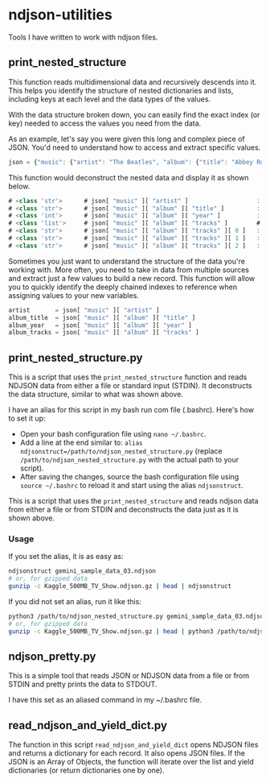 # ndjson-utilities
Tools I have written to work with ndjson files.

## print_nested_structure

This function reads multidimensional data and recursively descends into it. This helps you identify the structure of nested dictionaries and lists, including keys at each level and the data types of the values.

With the data structure broken down, you can easily find the exact index (or key) needed to access the values you need from the data.

As an example, let's say you were given this long and complex piece of JSON. You'd need to understand how to access and extract specific values.

```js
json = {"music": {"artist": "The Beatles", "album": {"title": "Abbey Road", "year": 1969, "tracks": ["Come Together", "Something", "Here Comes the Sun"]}}}
```
This function would deconstruct the nested data and display it as shown below.

```js
# <class 'str'>      # json[ "music" ][ "artist" ]                   : The Beatles
# <class 'str'>      # json[ "music" ][ "album" ][ "title" ]         : Abbey Road
# <class 'int'>      # json[ "music" ][ "album" ][ "year" ]          : 1969
# <class 'list'>     # json[ "music" ][ "album" ][ "tracks" ]        # ['Come Together', 'Something', 'Here Comes the Sun']
# <class 'str'>      # json[ "music" ][ "album" ][ "tracks" ][ 0 ]   : Come Together
# <class 'str'>      # json[ "music" ][ "album" ][ "tracks" ][ 1 ]   : Something
# <class 'str'>      # json[ "music" ][ "album" ][ "tracks" ][ 2 ]   : Here Comes the Sun
```

Sometimes you just want to understand the structure of the data you're working with. More often, you need to take in data from multiple sources and extract just a few values to build a new record. This function will allow you to quickly identify the deeply chained indexes to reference when assigning values to your new variables.

```python
artist       = json[ "music" ][ "artist" ]
album_title  = json[ "music" ][ "album" ][ "title" ]
album_year   = json[ "music" ][ "album" ][ "year" ]
album_tracks = json[ "music" ][ "album" ][ "tracks" ]
```

## print_nested_structure.py

This is a script that uses the `print_nested_structure` function and reads NDJSON data from either a file or standard input (STDIN). It deconstructs the data structure, similar to what was shown above.

I have an alias for this script in my bash run com file (.bashrc). Here's how to set it up:

 - Open your bash configuration file using `nano ~/.bashrc`.
 - Add a line at the end similar to: `alias ndjsonstruct=/path/to/ndjson_nested_structure.py` (replace `/path/to/ndjson_nested_structure.py` with the actual path to your script).
 - After saving the changes, source the bash configuration file using `source ~/.bashrc` to reload it and start using the alias `ndjsonstruct`.

This is a script that uses the `print_nested_structure` and reads ndjson data from either a file or from STDIN and deconstructs the data just as it is shown above.

### Usage

If you set the alias, it is as easy as:

```sh
ndjsonstruct gemini_sample_data_03.ndjson 
# or, for gzipped data
gunzip -c Kaggle_500MB_TV_Show.ndjson.gz | head | ndjsonstruct
```

If you did not set an alias, run it like this:

```sh
python3 /path/to/ndjson_nested_structure.py gemini_sample_data_03.ndjson 
# or, for gzipped data
gunzip -c Kaggle_500MB_TV_Show.ndjson.gz | head | python3 /path/to/ndjson_nested_structure.py
```

## ndjson_pretty.py

This is a simple tool that reads JSON or NDJSON data from a file or from STDIN and pretty prints the data to STDOUT. 

I have this set as an aliased command in my ~/.bashrc file.

## read_ndjson_and_yield_dict.py

The function in this script `read_ndjson_and_yield_dict` opens NDJSON files and returns a dictionary for each record. It also opens JSON files. If the JSON is an Array of Objects, the function will iterate over the list and yield dictionaries (or return dictionaries one by one).






